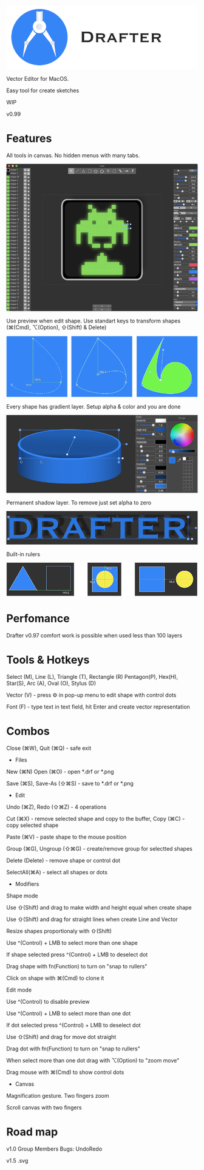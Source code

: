 ![Screenshot](screenshot/logo.png)

Vector Editor for MacOS.

Easy tool for create sketches

WIP

v0.99

# Features

All tools in canvas. No hidden menus with many tabs.

![Screenshot](screenshot/screenshot1.png)

Use preview when edit shape. 
Use standart keys to transform shapes (⌘(Cmd), ⌥(Option), ⇧(Shift) & Delete)

![Screenshot](screenshot/screenshot2.png)

Every shape has gradient layer.  Setup alpha & color and you are done

![Screenshot](screenshot/screenshot3.png)

Permanent shadow layer. To remove just set alpha to zero

![Screenshot](screenshot/screenshot4.png)

Built-in rulers

![Screenshot](screenshot/screenshot5.png)

# Perfomance

Drafter v0.97 comfort work is possible when used less than 100 layers

# Tools & Hotkeys

Select (M), Line (L), Triangle (T), Rectangle (R) Pentagon(P), Hex(H), Star(S), Arc (A), Oval (O), Stylus (D)

Vector (V) - press ⚙ in pop-up menu to edit shape with control dots

Font (F) - type text in text field, hit Enter and create vector representation

# Combos

Close (⌘W), Quit (⌘Q) -  safe exit

- Files

New (⌘N) Open (⌘O) - open *.drf or *.png  

Save (⌘S), Save-As (⇧⌘S) - save to *.drf or *.png

- Edit

Undo (⌘Z), Redo (⇧⌘Z) - 4 operations

Cut (⌘X) - remove selected shape and copy to the buffer, Copy (⌘C) - copy selected shape

Paste (⌘V) - paste shape to the mouse position

Group (⌘G), Ungroup (⇧⌘G)  - create/remove group for selectted shapes

Delete (Delete) - remove shape or control dot

SelectAll(⌘A) - select all shapes or dots

- Modifiers

Shape mode

Use ⇧(Shift) and drag to make width and height equal when create shape

Use ⇧(Shift) and drag for straight lines when create Line and Vector

Resize shapes proportionaly with ⇧(Shift)

Use ^(Control) + LMB to select more than one shape

If shape selected press ^(Control) + LMB to deselect dot

Drag shape with fn(Function) to turn on "snap to rullers"

Click on shape with ⌘(Cmd)  to clone it

Edit mode

Use ^(Control) to disable preview

Use ^(Control) + LMB to select more than one dot

If dot selected press ^(Control) + LMB to deselect dot

Use ⇧(Shift) and drag for move dot straight

Drag dot with fn(Function) to turn on "snap to rullers"

When select more than one dot drag  with ⌥(Option) to "zoom move"

Drag mouse with ⌘(Cmd)  to show control dots

- Canvas

Magnification gesture. Two fingers zoom

Scroll canvas with two fingers


# Road map

v1.0 Group Members Bugs: UndoRedo

v1.5 .svg

